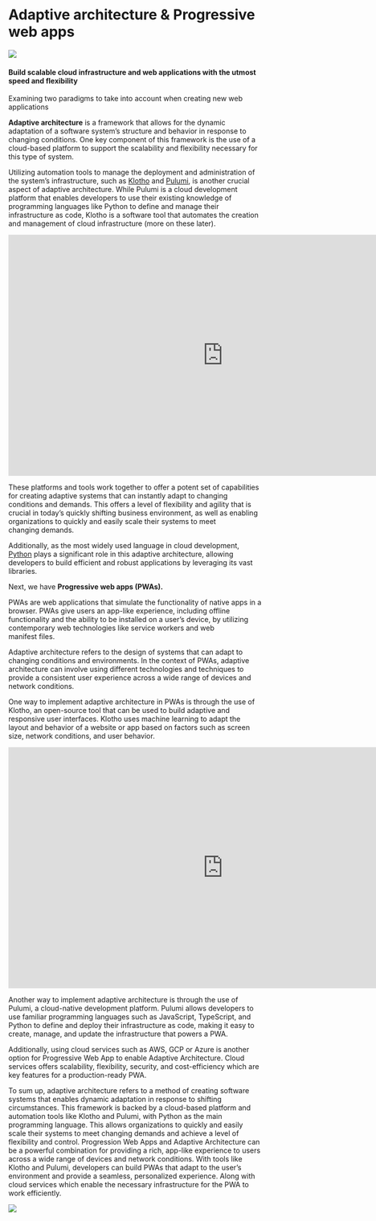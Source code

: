 # Adaptive architecture & Progressive web apps

![](https://cdn.hashnode.com/res/hashnode/imageupload/v1675165712252/c0c973d9-284a-46f1-b711-2a3483a6820a.png)

#### Build scalable cloud infrastructure and web applications with the utmost speed and flexibility

Examining two paradigms to take into account when creating new web applications

**Adaptive architecture** is a framework that allows for the dynamic adaptation of a software system’s structure and behavior in response to changing conditions. One key component of this framework is the use of a cloud-based platform to support the scalability and flexibility necessary for this type of system.

Utilizing automation tools to manage the deployment and administration of the system’s infrastructure, such as [Klotho](https://klo.dev/docs/) and [Pulumi](https://www.pulumi.com/), is another crucial aspect of adaptive architecture. While Pulumi is a cloud development platform that enables developers to use their existing knowledge of programming languages like Python to define and manage their infrastructure as code, Klotho is a software tool that automates the creation and management of cloud infrastructure (more on these later).

<iframe src="https://cdn.embedly.com/widgets/media.html?src=https%3A%2F%2Fwww.youtube.com%2Fembed%2F6f8KF6UGN7g%3Ffeature%3Doembed&amp;display_name=YouTube&amp;url=https%3A%2F%2Fwww.youtube.com%2Fwatch%3Fv%3D6f8KF6UGN7g&amp;image=https%3A%2F%2Fi.ytimg.com%2Fvi%2F6f8KF6UGN7g%2Fhqdefault.jpg&amp;key=a19fcc184b9711e1b4764040d3dc5c07&amp;type=text%2Fhtml&amp;schema=youtube" width="854" height="480" frameborder="0" scrolling="no"><a href="https://medium.com/media/f62f31577751556d827d197a789f30f8/href">https://medium.com/media/f62f31577751556d827d197a789f30f8/href</a></iframe>

These platforms and tools work together to offer a potent set of capabilities for creating adaptive systems that can instantly adapt to changing conditions and demands. This offers a level of flexibility and agility that is crucial in today’s quickly shifting business environment, as well as enabling organizations to quickly and easily scale their systems to meet changing demands.

Additionally, as the most widely used language in cloud development, [Python](https://www.python.org/) plays a significant role in this adaptive architecture, allowing developers to build efficient and robust applications by leveraging its vast libraries.

Next, we have **Progressive web apps (PWAs).**

PWAs are web applications that simulate the functionality of native apps in a browser. PWAs give users an app-like experience, including offline functionality and the ability to be installed on a user’s device, by utilizing contemporary web technologies like service workers and web manifest files.

Adaptive architecture refers to the design of systems that can adapt to changing conditions and environments. In the context of PWAs, adaptive architecture can involve using different technologies and techniques to provide a consistent user experience across a wide range of devices and network conditions.

One way to implement adaptive architecture in PWAs is through the use of Klotho, an open-source tool that can be used to build adaptive and responsive user interfaces. Klotho uses machine learning to adapt the layout and behavior of a website or app based on factors such as screen size, network conditions, and user behavior.

<iframe src="https://cdn.embedly.com/widgets/media.html?src=https%3A%2F%2Fwww.youtube.com%2Fembed%2FUldjOgeFeOk%3Ffeature%3Doembed&amp;display_name=YouTube&amp;url=https%3A%2F%2Fwww.youtube.com%2Fwatch%3Fv%3DUldjOgeFeOk&amp;image=https%3A%2F%2Fi.ytimg.com%2Fvi%2FUldjOgeFeOk%2Fhqdefault.jpg&amp;key=a19fcc184b9711e1b4764040d3dc5c07&amp;type=text%2Fhtml&amp;schema=youtube" width="854" height="480" frameborder="0" scrolling="no"><a href="https://medium.com/media/4d915b22a8296f707c5bbaf80c8fb8aa/href">https://medium.com/media/4d915b22a8296f707c5bbaf80c8fb8aa/href</a></iframe>

Another way to implement adaptive architecture is through the use of Pulumi, a cloud-native development platform. Pulumi allows developers to use familiar programming languages such as JavaScript, TypeScript, and Python to define and deploy their infrastructure as code, making it easy to create, manage, and update the infrastructure that powers a PWA.

Additionally, using cloud services such as AWS, GCP or Azure is another option for Progressive Web App to enable Adaptive Architecture. Cloud services offers scalability, flexibility, security, and cost-efficiency which are key features for a production-ready PWA.

To sum up, adaptive architecture refers to a method of creating software systems that enables dynamic adaptation in response to shifting circumstances. This framework is backed by a cloud-based platform and automation tools like Klotho and Pulumi, with Python as the main programming language. This allows organizations to quickly and easily scale their systems to meet changing demands and achieve a level of flexibility and control. Progression Web Apps and Adaptive Architecture can be a powerful combination for providing a rich, app-like experience to users across a wide range of devices and network conditions. With tools like Klotho and Pulumi, developers can build PWAs that adapt to the user’s environment and provide a seamless, personalized experience. Along with cloud services which enable the necessary infrastructure for the PWA to work efficiently.

![](https://cdn.hashnode.com/res/hashnode/imageupload/v1675165713003/b99328a0-f72c-414d-ac8c-d12259904439.gif)